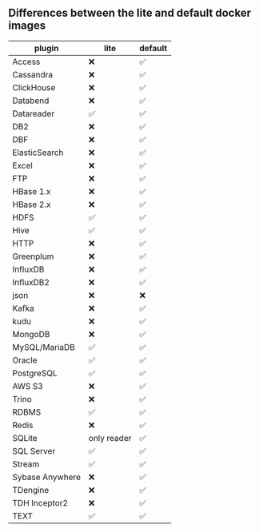 
## Differences between the lite and default docker images

| plugin | lite | default |
|---------------------|------|-------|
| Access              | :x: | :white_check_mark:     |
| Cassandra           | :x: | :white_check_mark:     |
| ClickHouse          | :x: | :white_check_mark:     |
| Databend            | :x:  | :white_check_mark:     |
|  Datareader	 | :white_check_mark: | :white_check_mark: |
| DB2                 | :x:   | :white_check_mark:     |
| DBF                 | :x:   | :white_check_mark:     |
| ElasticSearch       | :x:   | :white_check_mark:     |
| Excel               | :x:   | :white_check_mark:     |
| FTP                 | :x:   | :white_check_mark:     |
| HBase 1.x      | :x:   | :white_check_mark:     |
| HBase 2.x     | :x:   | :white_check_mark:     |
| HDFS                | :white_check_mark:  | :white_check_mark:     |
| Hive                | :white_check_mark:    | :white_check_mark:     |
| HTTP                | :x:    | :white_check_mark:     |
| Greenplum           | :x:    | :white_check_mark:     |
| InfluxDB            | :x:    | :white_check_mark:     |
| InfluxDB2           | :x:    | :white_check_mark:     |
| json                | :x:    | :x:     |
| Kafka               | :x:    | :white_check_mark:     |
| kudu                | :x:    | :white_check_mark:     |
| MongoDB             | :x:    | :white_check_mark:     |
| MySQL/MariaDB       | :white_check_mark:    | :white_check_mark:     |
| Oracle              | :white_check_mark:    | :white_check_mark:     |
| PostgreSQL          | :white_check_mark:    | :white_check_mark:     |
| AWS S3              | :x:    | :white_check_mark:     |
| Trino               | :x:    | :white_check_mark:     |
| RDBMS	| :white_check_mark: | :white_check_mark: |
| Redis               | :x:    | :white_check_mark:     |
| SQLite              | only reader   | :white_check_mark:     |
| SQL Server          | :white_check_mark:    | :white_check_mark:     |
| Stream   | :white_check_mark: | :white_check_mark: |
| Sybase Anywhere     | :x:    | :white_check_mark:     |
| TDengine            | :x:    | :white_check_mark:     |
| TDH Inceptor2       | :x:    | :white_check_mark:     |
| TEXT                | :white_check_mark:    | :white_check_mark:     |
